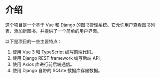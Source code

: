 # 介绍

这个项目是一个基于 Vue 和 Django 的图书管理系统。它允许用户查看图书列表、添加新图书，并提供了一个简单的用户界面。

以下是项目的一些主要特点：

1. 使用 Vue 3 和 TypeScript 编写前端代码。
1. 使用 Django REST framework 编写后端 API。
1. 使用 Axios 库进行前后端通信。
1. 使用 Django 自带的 SQLite 数据库存储数据。
